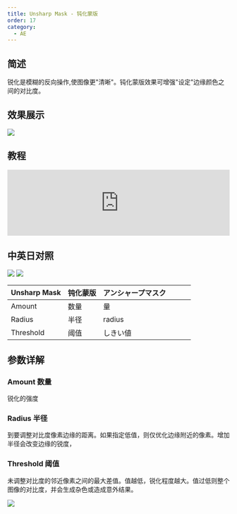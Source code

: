 ```yaml
---
title: Unsharp Mask - 钝化蒙版
order: 17
category:
  - AE
---
```


## 简述

锐化是模糊的反向操作,使图像更"清晰"。钝化蒙版效果可增强"设定"边缘颜色之间的对比度。

## 效果展示

![](https://mir.yuelili.com/wp-content/uploads/user/AE/effects/ext/image00570.jpg)

## 教程

<iframe src="https://player.bilibili.com/player.html?bvid=BV1e34y1X7Vj&page=13&high_quality=1" width="100%" allowfullscreen="allowfullscreen" frameborder="0"></iframe>

## 中英日对照

![](https://mir.yuelili.com/wp-content/uploads/user/AE/effects/AE-Effects-Blur-Sharpen-Unsharp_Mask.png)
![](https://mir.yuelili.com/wp-content/uploads/user/AE/effects/AE-Effects-Blur-Sharpen-Unsharp_Mask_cn.png)

| Unsharp Mask | 钝化蒙版 | アンシャープマスク |     |     |     |
| ------------ | -------- | ------------------ | --- | --- | --- |
| Amount       | 数量     | 量                 |     |     |     |
| Radius       | 半径     | radius             |     |     |     |
| Threshold    | 阈值     | しきい値           |     |     |     |

## 参数详解

### Amount 数量

锐化的强度

### Radius 半径

到要调整对比度像素边缘的距离。如果指定低值，则仅优化边缘附近的像素。增加半径会改变边缘的锐度，

### Threshold 阈值

未调整对比度的邻近像素之间的最大差值。值越低，锐化程度越大。值过低则整个图像的对比度，并会生成杂色或造成意外结果。

![](https://mir.yuelili.com/wp-content/uploads/user/AE/effects/list/Blur-Sharpen-Unsharp_Mask.png)
